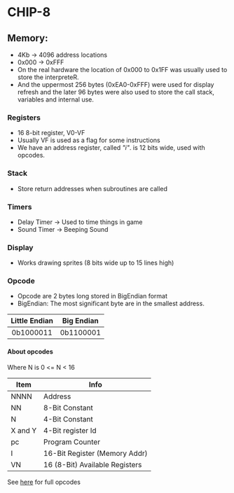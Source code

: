 # CHIP-8

## Memory:
 - 4Kb -> 4096 address locations
 - 0x000 -> 0xFFF
 - On the real hardware the location of 0x000 to 
0x1FF was usually used to store the interpreteR.
 - And the uppermost 256 bytes (0xEA0-0xFFF) were used
for display refresh and the later 96 bytes were also
used to store the call stack, variables and internal use.

### Registers
 - 16 8-bit register, V0-VF
 - Usually VF is used as a flag for some instructions
 - We have an address register, called _"i"_.
is 12 bits wide, used with opcodes.

### Stack
 - Store return addresses when subroutines are called

### Timers
- Delay Timer -> Used to time things in game
- Sound Timer -> Beeping Sound

### Display
 - Works drawing sprites (8 bits wide up to 15 lines high)

### Opcode
 - Opcode are 2 bytes long stored in BigEndian format
 - BigEndian: The most significant byte are in the smallest
address.  

| Little Endian | Big Endian |
|:-------------:|:----------:|
|   0b1000011   | 0b1100001  |

#### About opcodes
Where N is 0 <= N < 16  

| Item    | Info                           |
|---------|--------------------------------|
| NNNN    | Address                        |
| NN      | 8-Bit Constant                 |
| N       | 4-Bit Constant                 |
| X and Y | 4-Bit register Id              |
| pc      | Program Counter                |
| I       | 16-Bit Register (Memory Addr)  |
| VN      | 16 (8-Bit) Available Registers |

See [here](https://en.wikipedia.org/wiki/CHIP-8#Virtual_machine_description:~:text=timer%20is%20nonzero.-,Opcode%20table,-%5Bedit%5D) for full opcodes